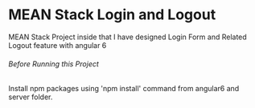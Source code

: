 # MEAN Stack Login and Logout 
MEAN Stack Project inside that I have designed Login Form and Related Logout feature with angular 6

###### Before Running this Project
Install npm packages using 'npm install' command from angular6 and server folder. 
 
